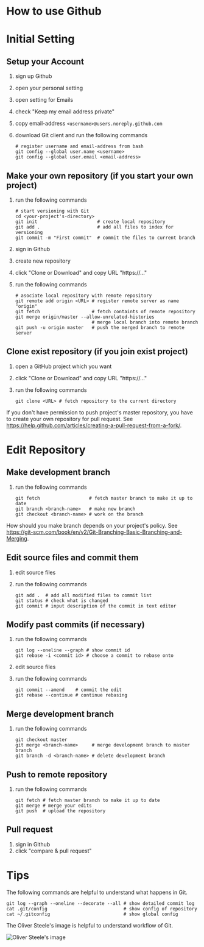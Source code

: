 How to use Github
=================


Initial Setting
===============

Setup your Account
------------------

1.  sign up Github
2.  open your personal setting
3.  open setting for Emails
4.  check "Keep my email address private"
5.  copy email-address `<username>@users.noreply.github.com`
6.  download Git client and run the following commands

        # register username and email-address from bash
        git config --global user.name <username>
        git config --global user.email <email-address>


Make your own repository (if you start your own project)
------------------------

1.  run the following commands

        # start versioning with Git
        cd <your-project's-directory>
        git init                      # create local repository
        git add .                     # add all files to index for versioning
        git commit -m "First commit"  # commit the files to current branch

2.  sign in Github
3.  create new repository
4.  click "Clone or Download" and copy URL "https://..."
5.  run the following commands

        # asociate local repository with remote repository
        git remote add origin <URL> # register remote server as name "origin"
        git fetch                   # fetch containts of remote repository
        git merge origin/master --allow-unrelated-histories
                                    # merge local branch into remote branch
        git push -u origin master   # push the merged branch to remote server


Clone exist repository (if you join exist project)
----------------------

1.  open a GitHub project which you want
2.  click "Clone or Download" and copy URL "https://..."
3.  run the following commands

        git clone <URL> # fetch repository to the current directory

If you don't have permission to push project's master repository,
you have to create your own repository for pull request.
See <https://help.github.com/articles/creating-a-pull-request-from-a-fork/>.


Edit Repository
===============

Make development branch
-----------------------

1.  run the following commands

        git fetch                  # fetch master branch to make it up to date
        git branch <branch-name>   # make new branch
        git checkout <branch-name> # work on the branch

How should you make branch depends on your project's policy.
See <https://git-scm.com/book/en/v2/Git-Branching-Basic-Branching-and-Merging>.


Edit source files and commit them
---------------------------------

1.  edit source files
2.  run the following commands

        git add .  # add all modified files to commit list
        git status # check what is changed
        git commit # input description of the commit in text editor


Modify past commits (if necessary)
-------------------

1.  run the following commands

        git log --oneline --graph # show commit id
        git rebase -i <commit id> # choose a commit to rebase onto

2.  edit source files
3.  run the following commands

        git commit --amend    # commit the edit
        git rebase --continue # continue rebasing


Merge development branch
------------------------

1.  run the following commands

        git checkout master
        git merge <branch-name>     # merge development branch to master branch
        git branch -d <branch-name> # delete development branch


Push to remote repository
-------------------------

1.  run the following commands

        git fetch # fetch master branch to make it up to date
        git merge # merge your edits
        git push  # upload the repository


Pull request
------------

1.  sign in Github
2.  click "compare & pull request"


Tips
====

The following commands are helpful to understand what happens in Git.

    git log --graph --oneline --decorate --all # show detailed commit log
    cat .git/config                            # show config of repository
    cat ~/.gitconfig                           # show global config

The Oliver Steele's image is helpful to understand workflow of Git.

![Oliver Steele's image](https://i.stack.imgur.com/XwVzT.png)


